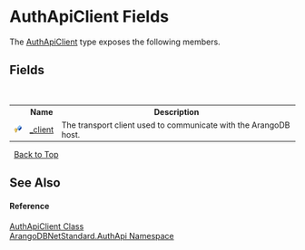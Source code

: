 # AuthApiClient Fields
 

The <a href="f072dc17-085a-b3c9-e9a0-d131196993d0">AuthApiClient</a> type exposes the following members.


## Fields
&nbsp;<table><tr><th></th><th>Name</th><th>Description</th></tr><tr><td>![Protected field](media/protfield.gif "Protected field")</td><td><a href="ec972bc5-232b-5a8a-8188-dac7c6e2f29e">_client</a></td><td>
The transport client used to communicate with the ArangoDB host.</td></tr></table>&nbsp;
<a href="#authapiclient-fields">Back to Top</a>

## See Also


#### Reference
<a href="f072dc17-085a-b3c9-e9a0-d131196993d0">AuthApiClient Class</a><br /><a href="7c376ec8-a626-bc8c-db3a-834c75a0c46a">ArangoDBNetStandard.AuthApi Namespace</a><br />